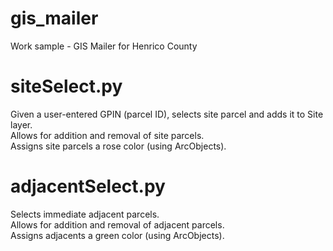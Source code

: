 # gis_mailer
Work sample - GIS Mailer for Henrico County

# siteSelect.py
Given a user-entered GPIN (parcel ID), selects site parcel and adds it to Site layer.  
Allows for addition and removal of site parcels.  
Assigns site parcels a rose color (using ArcObjects).

# adjacentSelect.py
Selects immediate adjacent parcels.  
Allows for addition and removal of adjacent parcels.  
Assigns adjacents a green color (using ArcObjects).  
